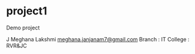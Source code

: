 # project1
Demo project 


J Meghana Lakshmi 
meghana.janjanam7@gmail.com
Branch : IT
College : RVR&JC
